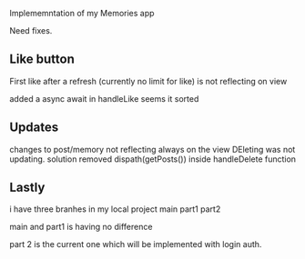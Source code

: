 Implememntation of my Memories app


Need fixes.
## Like button
First like after a refresh (currently no limit for like) is not reflecting on view

added a async await in handleLike seems it sorted

## Updates
changes to post/memory not reflecting always on the view
DEleting was not updating. solution removed dispath(getPosts()) inside handleDelete function

## Lastly
i have three branhes in my local project
main
part1
part2

main and part1 is having no difference

part 2 is the current one which will be implemented with login auth.

